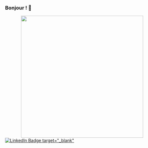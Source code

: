 ### Bonjour ! 👋

<div id="header" align="center">
  <img src="https://media.giphy.com/media/jdPMeyv9rn0hZHh8n9/giphy.gif" width="400"/>
</div>

<div id='badge'>
 <a href="https://www.linkedin.com/in/fabrice-pivert-/">
    <img src="https://img.shields.io/badge/LinkedIn-blue?logo=linkedin&logoColor=white&style=for-the-badge" alt="LinkedIn Badge"/>
   target="_blank"
  </a>
</div>

